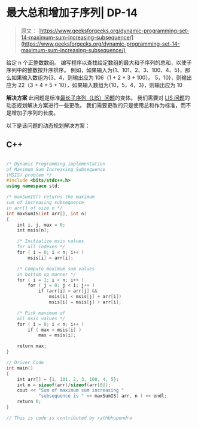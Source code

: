 # 最大总和增加子序列| DP-14

> 原文： [https://www.geeksforgeeks.org/dynamic-programming-set-14-maximum-sum-increasing-subsequence/](https://www.geeksforgeeks.org/dynamic-programming-set-14-maximum-sum-increasing-subsequence/)

给定 n 个正整数数组。 编写程序以查找给定数组的最大和子序列的总和，以使子序列中的整数按升序排序。 例如，如果输入为{1、101、2、3、100、4、5}，那么如果输入数组为{3、4，则输出应为 106（1 + 2 + 3 + 100）。 5，10}，则输出应为 22​​（3 + 4 + 5 + 10），如果输入数组为{10，5，4，3}，则输出应为 10



**解决方案**
此问题是标准[最长子序列（LIS）问题](https://www.geeksforgeeks.org/longest-increasing-subsequence-dp-3/)的变体。 我们需要对 [LIS 问题](https://www.geeksforgeeks.org/longest-increasing-subsequence-dp-3/)的动态规划解决方案进行一些更改。 我们需要更改的只是使用总和作为标准，而不是增加子序列的长度。

以下是该问题的动态规划解决方案：

## C++ 

```cpp

/* Dynamic Programming implementation  
of Maximum Sum Increasing Subsequence  
(MSIS) problem */
#include <bits/stdc++.h> 
using namespace std; 

/* maxSumIS() returns the maximum  
sum of increasing subsequence  
in arr[] of size n */
int maxSumIS(int arr[], int n)  
{  
    int i, j, max = 0;  
    int msis[n];  

    /* Initialize msis values  
    for all indexes */
    for ( i = 0; i < n; i++ )  
        msis[i] = arr[i];  

    /* Compute maximum sum values  
    in bottom up manner */
    for ( i = 1; i < n; i++ )  
        for ( j = 0; j < i; j++ )  
            if (arr[i] > arr[j] &&  
                msis[i] < msis[j] + arr[i])  
                msis[i] = msis[j] + arr[i];  

    /* Pick maximum of  
    all msis values */
    for ( i = 0; i < n; i++ )  
        if ( max < msis[i] )  
            max = msis[i];  

    return max;  
}  

// Driver Code  
int main()  
{  
    int arr[] = {1, 101, 2, 3, 100, 4, 5};  
    int n = sizeof(arr)/sizeof(arr[0]);  
    cout << "Sum of maximum sum increasing "
            "subsequence is " << maxSumIS( arr, n ) << endl;  
    return 0;  
}  

// This is code is contributed by rathbhupendra 

```